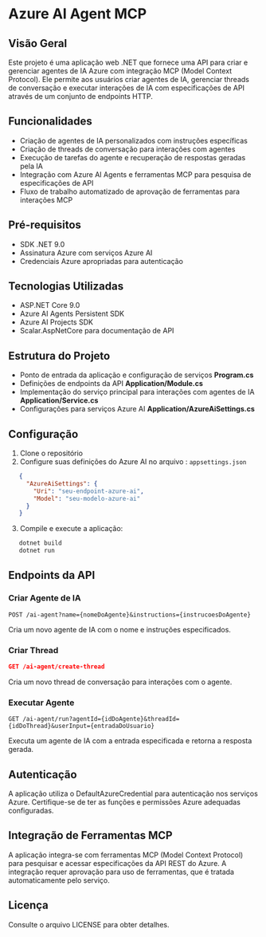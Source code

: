 # Azure AI Agent MCP
## Visão Geral

Este projeto é uma aplicação web .NET que fornece uma API para criar e gerenciar agentes de IA Azure com integração MCP (Model Context Protocol).
Ele permite aos usuários criar agentes de IA, gerenciar threads de conversação e executar interações de IA com especificações de API através de um conjunto de endpoints HTTP.

## Funcionalidades
- Criação de agentes de IA personalizados com instruções específicas
- Criação de threads de conversação para interações com agentes
- Execução de tarefas do agente e recuperação de respostas geradas pela IA
- Integração com Azure AI Agents e ferramentas MCP para pesquisa de especificações de API
- Fluxo de trabalho automatizado de aprovação de ferramentas para interações MCP

## Pré-requisitos
- SDK .NET 9.0
- Assinatura Azure com serviços Azure AI
- Credenciais Azure apropriadas para autenticação

## Tecnologias Utilizadas
- ASP.NET Core 9.0
- Azure AI Agents Persistent SDK
- Azure AI Projects SDK
- Scalar.AspNetCore para documentação de API

## Estrutura do Projeto
- Ponto de entrada da aplicação e configuração de serviços **Program.cs**
- Definições de endpoints da API **Application/Module.cs**
- Implementação do serviço principal para interações com agentes de IA **Application/Service.cs**
- Configurações para serviços Azure AI **Application/AzureAiSettings.cs**

## Configuração
1. Clone o repositório
2. Configure suas definições do Azure AI no arquivo : `appsettings.json`

```json
   {
     "AzureAiSettings": {
       "Uri": "seu-endpoint-azure-ai",
       "Model": "seu-modelo-azure-ai"
     }
   }

```
3. Compile e execute a aplicação:

```bash
   dotnet build
   dotnet run
```

## Endpoints da API
### Criar Agente de IA

```
POST /ai-agent?name={nomeDoAgente}&instructions={instrucoesDoAgente}
```
Cria um novo agente de IA com o nome e instruções especificados.

### Criar Thread
```json
GET /ai-agent/create-thread
```
Cria um novo thread de conversação para interações com o agente.

### Executar Agente
```
GET /ai-agent/run?agentId={idDoAgente}&threadId={idDoThread}&userInput={entradaDoUsuario}
```
Executa um agente de IA com a entrada especificada e retorna a resposta gerada.

## Autenticação
A aplicação utiliza o DefaultAzureCredential para autenticação nos serviços Azure. Certifique-se de ter as funções e permissões Azure adequadas configuradas.

## Integração de Ferramentas MCP
A aplicação integra-se com ferramentas MCP (Model Context Protocol) para pesquisar e acessar especificações da API REST do Azure. A integração requer aprovação para uso de ferramentas, que é tratada automaticamente pelo serviço.

## Licença
Consulte o arquivo LICENSE para obter detalhes.



